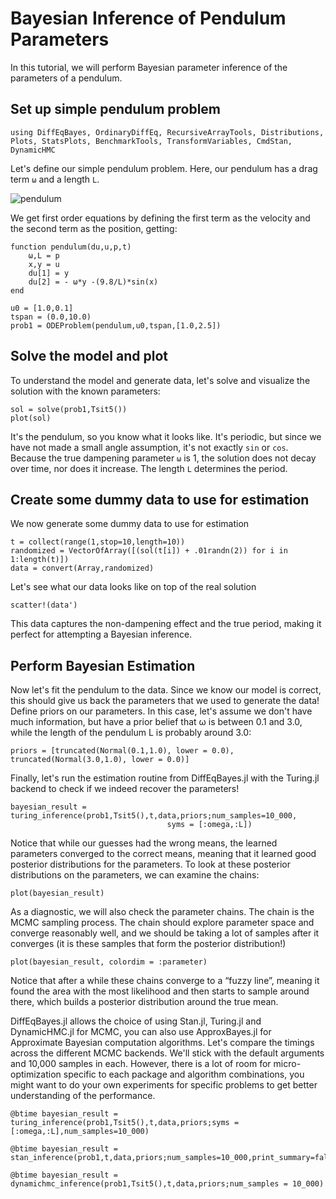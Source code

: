 # Bayesian Inference of Pendulum Parameters

In this tutorial, we will perform Bayesian parameter inference of the parameters of a
pendulum.

## Set up simple pendulum problem

```@example pendulum
using DiffEqBayes, OrdinaryDiffEq, RecursiveArrayTools, Distributions, Plots, StatsPlots, BenchmarkTools, TransformVariables, CmdStan, DynamicHMC
```

Let's define our simple pendulum problem. Here, our pendulum has a drag term `ω`
and a length `L`.

![pendulum](https://user-images.githubusercontent.com/1814174/59942945-059c1680-942f-11e9-991c-2025e6e4ccd3.jpg)

We get first order equations by defining the first term as the velocity and the
second term as the position, getting:

```@example pendulum
function pendulum(du,u,p,t)
    ω,L = p
    x,y = u
    du[1] = y
    du[2] = - ω*y -(9.8/L)*sin(x)
end

u0 = [1.0,0.1]
tspan = (0.0,10.0)
prob1 = ODEProblem(pendulum,u0,tspan,[1.0,2.5])
```

## Solve the model and plot

To understand the model and generate data, let's solve and visualize the solution
with the known parameters:

```@example pendulum
sol = solve(prob1,Tsit5())
plot(sol)
```

It's the pendulum, so you know what it looks like. It's periodic, but since we
have not made a small angle assumption, it's not exactly `sin` or `cos`. Because
the true dampening parameter `ω` is 1, the solution does not decay over time,
nor does it increase. The length `L` determines the period.

## Create some dummy data to use for estimation

We now generate some dummy data to use for estimation

```@example pendulum
t = collect(range(1,stop=10,length=10))
randomized = VectorOfArray([(sol(t[i]) + .01randn(2)) for i in 1:length(t)])
data = convert(Array,randomized)
```

Let's see what our data looks like on top of the real solution

```@example pendulum
scatter!(data')
```

This data captures the non-dampening effect and the true period, making it
perfect for attempting a Bayesian inference.

## Perform Bayesian Estimation

Now let's fit the pendulum to the data. Since we know our model is correct,
this should give us back the parameters that we used to generate the data!
Define priors on our parameters. In this case, let's assume we don't have much
information, but have a prior belief that ω is between 0.1 and 3.0, while the
length of the pendulum L is probably around 3.0:

```@example pendulum
priors = [truncated(Normal(0.1,1.0), lower = 0.0), truncated(Normal(3.0,1.0), lower = 0.0)]
```

Finally, let's run the estimation routine from DiffEqBayes.jl with the Turing.jl backend to check if we indeed recover the parameters!

```@example pendulum
bayesian_result = turing_inference(prob1,Tsit5(),t,data,priors;num_samples=10_000,
                                   syms = [:omega,:L])
```

Notice that while our guesses had the wrong means, the learned parameters converged
to the correct means, meaning that it learned good posterior distributions for the
parameters. To look at these posterior distributions on the parameters, we can
examine the chains:

```@example pendulum
plot(bayesian_result)
```

As a diagnostic, we will also check the parameter chains. The chain is the MCMC
sampling process. The chain should explore parameter space and converge reasonably
well, and we should be taking a lot of samples after it converges (it is these
samples that form the posterior distribution!)

```@example pendulum
plot(bayesian_result, colordim = :parameter)
```

Notice that after a while these chains converge to a “fuzzy line”, meaning it
found the area with the most likelihood and then starts to sample around there,
which builds a posterior distribution around the true mean.

DiffEqBayes.jl allows the choice of using Stan.jl, Turing.jl and DynamicHMC.jl
for MCMC, you can also use ApproxBayes.jl for Approximate Bayesian computation algorithms.
Let's compare the timings across the different MCMC backends.
We'll stick with the default arguments and 10,000 samples in each.
However, there is a lot of room for micro-optimization
specific to each package and algorithm combinations,
you might want to do your own experiments for specific problems
to get better understanding of the performance.

```@example pendulum
@btime bayesian_result = turing_inference(prob1,Tsit5(),t,data,priors;syms = [:omega,:L],num_samples=10_000)
```

```@example pendulum
@btime bayesian_result = stan_inference(prob1,t,data,priors;num_samples=10_000,print_summary=false)
```

```@example pendulum
@btime bayesian_result = dynamichmc_inference(prob1,Tsit5(),t,data,priors;num_samples = 10_000)
```
